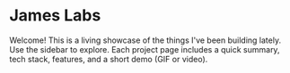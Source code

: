 # James Labs

Welcome! This is a living showcase of the things I've been building lately.
Use the sidebar to explore. Each project page includes a quick summary,
tech stack, features, and a short demo (GIF or video).
